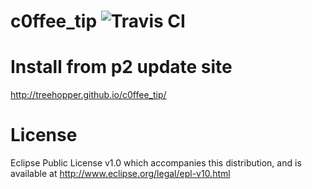 c0ffee_tip ![Travis CI](https://api.travis-ci.org/Treehopper/c0ffee_tip.svg "Build Status")
===================

Install from p2 update site
===================
http://treehopper.github.io/c0ffee_tip/

License
===================
Eclipse Public License v1.0 which accompanies this distribution, and is available at  http://www.eclipse.org/legal/epl-v10.html
